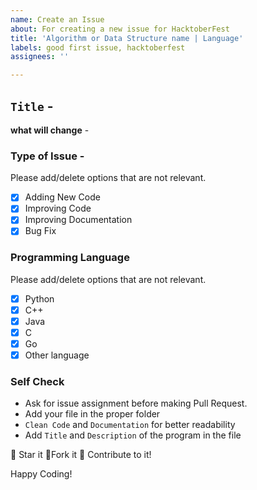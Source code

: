 ```yaml
---
name: Create an Issue
about: For creating a new issue for HacktoberFest
title: 'Algorithm or Data Structure name | Language'
labels: good first issue, hacktoberfest
assignees: ''

---
```


## **`Title`** -

**what will change** -

### Type of Issue -

Please add/delete options that are not relevant.

- [x] Adding New Code
- [x] Improving Code
- [x] Improving Documentation
- [x] Bug Fix

### Programming Language

Please add/delete options that are not relevant.

- [x] Python
- [x] C++
- [x] Java
- [x] C
- [x] Go
- [x] Other language

### Self Check 

- Ask for issue assignment before making Pull Request.
- Add your file in the proper folder
- `Clean Code` and `Documentation` for better readability
- Add `Title` and `Description` of the program in the file

:star2: Star it :fork_and_knife:Fork it :handshake: Contribute to it!

Happy Coding!
